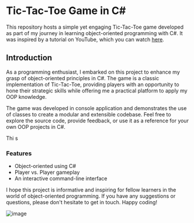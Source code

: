 # Tic-Tac-Toe Game in C#

This repository hosts a simple yet engaging Tic-Tac-Toe game developed as part of my journey in learning object-oriented programming with C#. It was inspired by a tutorial on YouTube, which you can watch [here](https://www.youtube.com/watch?v=4ffSCMF8SHE&t=160s).

## Introduction

As a programming enthusiast, I embarked on this project to enhance my grasp of object-oriented principles in C#. 
The game is a classic implementation of Tic-Tac-Toe, providing players with an opportunity to hone their strategic skills while offering me a practical platform to apply my OOP knowledge. 

The game was developed in console application and demonstrates the use of classes to create a modular and extensible codebase. Feel free to explore the source code, provide feedback, or use it as a reference for your own OOP projects in C#.

Thi s

### Features

- Object-oriented using C#
- Player vs. Player gameplay
- An interactive command-line interface

I hope this project is informative and inspiring for fellow learners in the world of object-oriented programming. If you have any suggestions or questions, please don't hesitate to get in touch. Happy coding!


![image](https://github.com/giflames/TicTacToe-Game/assets/128517140/5e0265c7-521e-4894-aec7-52ab33edddd0)
